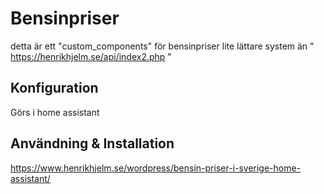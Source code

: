 # Bensinpriser
detta är ett "custom_components" för bensinpriser
lite lättare system än " https://henrikhjelm.se/api/index2.php "

## Konfiguration
Görs i home assistant

## Användning & Installation
https://www.henrikhjelm.se/wordpress/bensin-priser-i-sverige-home-assistant/